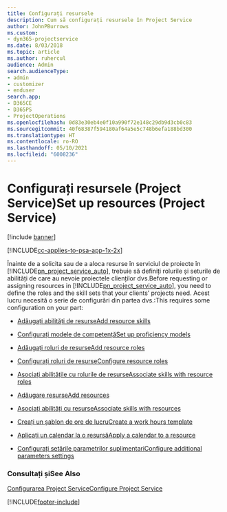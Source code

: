 ```yaml
---
title: Configurați resursele
description: Cum să configurați resursele în Project Service
author: JohnPBurrows
ms.custom:
- dyn365-projectservice
ms.date: 8/03/2018
ms.topic: article
ms.author: ruhercul
audience: Admin
search.audienceType:
- admin
- customizer
- enduser
search.app:
- D365CE
- D365PS
- ProjectOperations
ms.openlocfilehash: 0d83e30eb4e0f10a990f72e148c29db9d3cb0c83
ms.sourcegitcommit: 40f68387f594180af64a5e5c748b6efa188bd300
ms.translationtype: HT
ms.contentlocale: ro-RO
ms.lasthandoff: 05/10/2021
ms.locfileid: "6008236"
---
```

# <a name="set-up-resources-project-service"></a><span data-ttu-id="918af-103">Configurați resursele (Project Service)</span><span class="sxs-lookup"><span data-stu-id="918af-103">Set up resources (Project Service)</span></span>

[!include [banner](../includes/psa-now-project-operations.md)]

[!INCLUDE[cc-applies-to-psa-app-1x-2x](../includes/cc-applies-to-psa-app-1x-2x.md)]

<span data-ttu-id="918af-104">Înainte de a solicita sau de a aloca resurse în serviciul de proiecte în [!INCLUDE[pn_project_service_auto](../includes/pn-project-service-auto.md)], trebuie să definiți rolurile și seturile de abilități de care au nevoie proiectele clienților dvs.</span><span class="sxs-lookup"><span data-stu-id="918af-104">Before requesting or assigning resources in [!INCLUDE[pn_project_service_auto](../includes/pn-project-service-auto.md)], you need to define the roles and the skill sets that your clients’ projects need.</span></span> <span data-ttu-id="918af-105">Acest lucru necesită o serie de configurări din partea dvs.:</span><span class="sxs-lookup"><span data-stu-id="918af-105">This requires some configuration on your part:</span></span>  
  
-   [<span data-ttu-id="918af-106">Adăugați abilități de resurse</span><span class="sxs-lookup"><span data-stu-id="918af-106">Add resource skills</span></span>](../psa/add-resource-skills.md)  
  
-   [<span data-ttu-id="918af-107">Configurați modele de competență</span><span class="sxs-lookup"><span data-stu-id="918af-107">Set up proficiency models</span></span>](../psa/set-up-proficiency-models.md)  
  
-   [<span data-ttu-id="918af-108">Adăugați roluri de resurse</span><span class="sxs-lookup"><span data-stu-id="918af-108">Add resource roles</span></span>](../psa/add-resource-roles.md)  
  
-   [<span data-ttu-id="918af-109">Configurați roluri de resurse</span><span class="sxs-lookup"><span data-stu-id="918af-109">Configure resource roles</span></span>](../psa/configure-resource-roles.md)  
  
-   [<span data-ttu-id="918af-110">Asociați abilitățile cu rolurile de resurse</span><span class="sxs-lookup"><span data-stu-id="918af-110">Associate skills with resource roles</span></span>](../psa/associate-skills-with-resource-roles.md)  
  
-   [<span data-ttu-id="918af-111">Adăugare resurse</span><span class="sxs-lookup"><span data-stu-id="918af-111">Add resources</span></span>](../psa/add-resources.md)  
  
-   [<span data-ttu-id="918af-112">Asociați abilități cu resurse</span><span class="sxs-lookup"><span data-stu-id="918af-112">Associate skills with resources</span></span>](../psa/associate-skills-with-resources.md)  
  
-   [<span data-ttu-id="918af-113">Creați un șablon de ore de lucru</span><span class="sxs-lookup"><span data-stu-id="918af-113">Create a work hours template</span></span>](../psa/create-work-hours-template.md)  
  
-   [<span data-ttu-id="918af-114">Aplicați un calendar la o resursă</span><span class="sxs-lookup"><span data-stu-id="918af-114">Apply a calendar to a resource</span></span>](../psa/apply-calendar-resource.md)  
  
-   [<span data-ttu-id="918af-115">Configurați setările parametrilor suplimentari</span><span class="sxs-lookup"><span data-stu-id="918af-115">Configure additional parameters settings</span></span>](../psa/configure-additional-parameters-settings.md)  
  
### <a name="see-also"></a><span data-ttu-id="918af-116">Consultați și</span><span class="sxs-lookup"><span data-stu-id="918af-116">See Also</span></span>  
 [<span data-ttu-id="918af-117">Configurarea Project Service</span><span class="sxs-lookup"><span data-stu-id="918af-117">Configure Project Service</span></span>](../psa/configure.md)


[!INCLUDE[footer-include](../includes/footer-banner.md)]